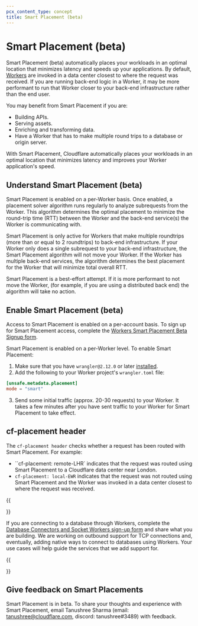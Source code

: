 ```yaml
---
pcx_content_type: concept
title: Smart Placement (beta)
---
```


# Smart Placement (beta)

Smart Placement (beta) automatically places your workloads in an optimal location that minimizes latency and speeds up your applications. By default, [Workers](/workers) are invoked in a data center closest to where the request was received. If you are running back-end logic in a Worker, it may be more performant to run that Worker closer to your back-end infrastructure rather than the end user. 

You may benefit from Smart Placement if you are:

* Building APIs.
* Serving assets. 
* Enriching and transforming data.
* Have a Worker that has to make multiple round trips to a database or origin server. 

With Smart Placement, Cloudflare automatically places your workloads in an optimal location that minimizes latency and improves your Worker application's speed.

## Understand Smart Placement (beta)

Smart Placement is enabled on a per-Worker basis. Once enabled, a placement solver algorithm runs regularly to analyze subrequests from the Worker. This algorithm determines the optimal placement to minimize the round-trip time (RTT) between the Worker and the back-end service(s) the Worker is communicating with. 

Smart Placement is only active for Workers that make multiple roundtrips (more than or equal to 2 roundtrips) to back-end infrastructure. If your Worker only does a single subrequest to your back-end infrastructure, the Smart Placement algorithm will not move your Worker. If the Worker has multiple back-end services, the algorithm determines the best placement for the Worker that will minimize total overall RTT. 

Smart Placement is a best-effort attempt. If it is more performant to not move the Worker, (for example, if you are using a distributed back end) the algorithm will take no action.  

## Enable Smart Placement (beta)

Access to Smart Placement is enabled on a per-account basis. To sign up for Smart Placement access, complete the [Workers Smart Placement Beta Signup form](https://docs.google.com/forms/d/1A36Vn5o14UvTg4rPk6fklwkp_Jq4Bajvs3N55PJZpe4/viewform?edit_requested=true).

Smart Placement is enabled on a per-Worker level. To enable Smart Placement:

1. Make sure that you have `wrangler@2.12.0` or later [installed](/workers/wrangler/install-and-update/).
2. Add the following to your Worker project's `wrangler.toml` file:

```toml
[unsafe.metadata.placement]
mode = "smart"
```

3. Send some initial traffic (approx. 20-30 requests) to your Worker. It takes a few minutes after you have sent traffic to your Worker for Smart Placement to take effect. 

## cf-placement header

The  `cf-placement header` checks whether a request has been routed with Smart Placement. For example:

* ``cf-placement: remote-LHR` indicates that the request was routed using Smart Placement to a Cloudflare data center near London. 
* `cf-placement: local-EWR` indicates that the request was not routed using Smart Placement and the Worker was invoked in a data center closest to where the request was received.

{{<Aside type="note" header="Database Connectors and Socket Workers">}}

If you are connecting to a database through Workers, complete the [Database Connectors and Socket Workers sign-up form](https://www.cloudflare.com/database-connectors-early-access/) and share what you are building. We are working on outbound support for TCP connections and, eventually, adding native ways to connect to databases using Workers. Your use cases will help guide the services that we add support for.

{{</Aside>}}

## Give feedback on Smart Placements

Smart Placement is in beta. To share your thoughts and experience with Smart Placement, email Tanushree Sharma (email: tanushree@cloudflare.com, discord: tanushree#3489) with feedback.

